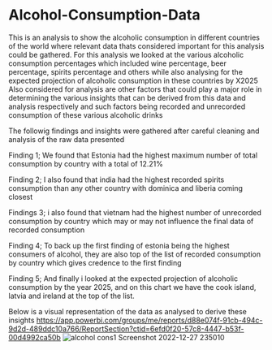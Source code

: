# Alcohol-Consumption-Data

This is an analysis to show the alcoholic consumption in different countries of the world where relevant data thats considered important for this analysis could be gathered.
For this analysis we looked at the various alcoholic consumption percentages which included wine percentage, beer percentage, spirits percentage and others while also analysing for the expected projection of alcoholic consumption in these countries by X2025
Also considered for analysis are other factors that could play a major role in determining the various insights that can be derived from this data and analysis respectively and such factors being recorded and unrecorded consumption of these various alcoholic drinks

The followig findings and insights were gathered after careful cleaning and analysis of the raw data presented

Finding 1;
We found that Estonia had the highest maximum number of total consumption by country with a total of 12.21%

Finding 2;
I also found that india had the highest recorded spirits consumption than any other country with dominica and liberia coming closest

Findings 3;
i also found that vietnam had the highest number of unrecorded consumption by country which may or may not influence the final data of recorded consumption

Finding 4;
To back up the first finding of estonia being the highest consumers of alcohol, they are also top of the list of recorded consumption by country which gives credence to the first finding

Finding 5;
And finally i looked at the expected projection of alcoholic consumption by the year 2025, and on this chart we have the cook island, latvia and ireland at the top of the list.

Below is a visual representation of the data as analysed to derive these insights
https://app.powerbi.com/groups/me/reports/d88e074f-91cb-494c-9d2d-489ddc10a766/ReportSection?ctid=6efd0f20-57c8-4447-b53f-00d4992ca50b
![alcohol cons1 Screenshot 2022-12-27 235010](https://user-images.githubusercontent.com/115784417/209814547-8c7210a2-6e12-4a95-8c86-219dd9c18619.png)
